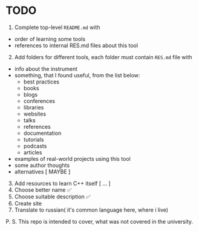 # TODO
1. Complete top-level `README.md` with
  - order of learning some tools
  - references to internal RES.md files about this tool
2. Add folders for different tools, each folder must contain `RES.md` file with
  - info about the instrument 
  - something, that I found useful, from the list below:
    - best practices
    - books
    - blogs
    - conferences
    - libraries
    - websites
    - talks
    - references
    - documentation
    - tutorials
    - podcasts
    - articles
  - examples of real-world projects using this tool
  - some author thoughts
  - alternatives [ MAYBE ]
3. Add resources to learn C++ itself [ ... ]
4. Choose better name :white_check_mark:
5. Choose suitable description :white_check_mark:
6. Create site
7. Translate to russian( it's common language here, where i live)

P. S. This repo is intended to cover, what was not covered in the university.
